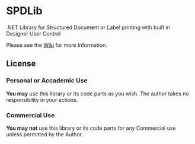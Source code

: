 # SPDLib
.NET Library for Structured Document or Label printing with built in Designer User Control

Please see the [Wiki](https://github.com/okozc/SPDLib/wiki) for more Information.


## License
### Personal or Accademic Use
**You may** use this library or its code parts as you wish. The author takes no responsibility in your actions.
### Commercial Use
**You may not** use this library or its code parts for any Commercial use unless permitted by the Author.
